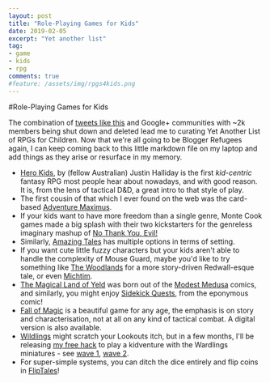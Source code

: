 ```yaml
---
layout: post
title: "Role-Playing Games for Kids"
date: 2019-02-05
excerpt: "Yet another list"
tag:
- game
- kids
- rpg
comments: true
#feature: /assets/img/rpgs4kids.png
---
```


#Role-Playing Games for Kids

The combination of [tweets like this](https://twitter.com/ActiveNick/status/1092228935528706054]) and Google+ communities with ~2k members being shut down and deleted lead me to curating Yet Another List of RPGs for Children. Now that we're all going to be Blogger Refugees again, I can keep coming back to this little markdown file on my laptop and add things as they arise or resurface in my memory.

* [Hero Kids](https://herokidsrpg.blogspot.com/p/hero-kids-overview.html), by (fellow Australian) Justin Halliday is the first *kid-centric* fantasy RPG most people hear about nowadays, and with good reason. It is, from the lens of tactical D&D, a great intro to that style of play.
* The first cousin of that which I ever found on the web was the card-based [Adventure Maximus](https://www.adventuremaximus.com/thegame).
* If your kids want to have more freedom than a single genre, Monte Cook games made a big splash with their two kickstarters for the genreless imaginary mashup of [No Thank You, Evil!](http://www.nothankyouevil.com/)
* Similarly, [Amazing Tales](https://amazing-tales.net/) has multiple options in terms of setting.
* If you want cute little fuzzy characters but your kids aren't able to handle the complexity of Mouse Guard, maybe you'd like to try something like [The Woodlands](http://www.northfiregames.com/the-woodlands/) for a more story-driven Redwall-esque tale, or even [Michtim](http://www.michtim.com/).
* [The Magical Land of Yeld](https://www.drivethrurpg.com/product/256555/The-Magical-Land-of-Yeld) was born out of the [Modest Medusa](http://modestmedusa.com/) comics, and similarly, you might enjoy [Sidekick Quests](https://sidekickquests.com/learn-the-game/), from the eponymous comic!
* [Fall of Magic](https://heartofthedeernicorn.com/product/fall-of-magic-scroll-edition/?v=6cc98ba2045f) is a beautiful game for any age, the emphasis is on story and characterisation, not at all on any kind of tactical combat. A digital version is also available.
* [Wildlings](http://www.onesevendesign.com/wildlings/wildlings.pdf) might scratch your Lookouts itch, but in a few months, I'll be releasing [my free hack](https://elstiko.github.io/Revising-Wardlings/) to play a kidventure with the Wardlings miniatures - see [wave 1](https://wizkids.com/wardlings-w1/), [wave 2](https://wizkids.com/wardlings-w2/).
* For super-simple systems, you can ditch the dice entirely and flip coins in [FlipTales](https://playfliptales.com/)!

